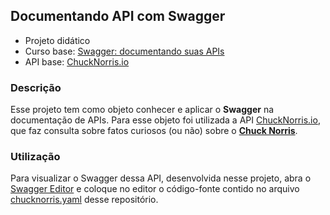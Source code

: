 ## Documentando API com Swagger

- Projeto didático
- Curso base: [Swagger: documentando suas APIs](https://cursos.alura.com.br/course/swagger-documentando-apis)
- API base: [ChuckNorris.io](https://api.chucknorris.io/)

### Descrição
Esse projeto tem como objeto conhecer e aplicar o **Swagger** na documentação de APIs. Para esse objeto foi utilizada a API [ChuckNorris.io](https://api.chucknorris.io/), que faz consulta sobre fatos curiosos (ou não) sobre o [**Chuck Norris**](https://en.wikipedia.org/wiki/Chuck_Norris).

### Utilização
Para visualizar o Swagger dessa API, desenvolvida nesse projeto, abra o [Swagger Editor](https://editor.swagger.io/) e coloque no editor o código-fonte contido no arquivo [chucknorris.yaml](./chucknorris.yaml) desse repositório.
